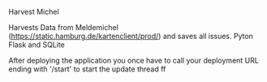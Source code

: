 Harvest Michel

Harvests Data from Meldemichel (https://static.hamburg.de/kartenclient/prod/) and saves all issues.
Pyton Flask and SQLite

After deploying the application you once have to call your deployment URL ending with '/start' to start the update thread
ff

